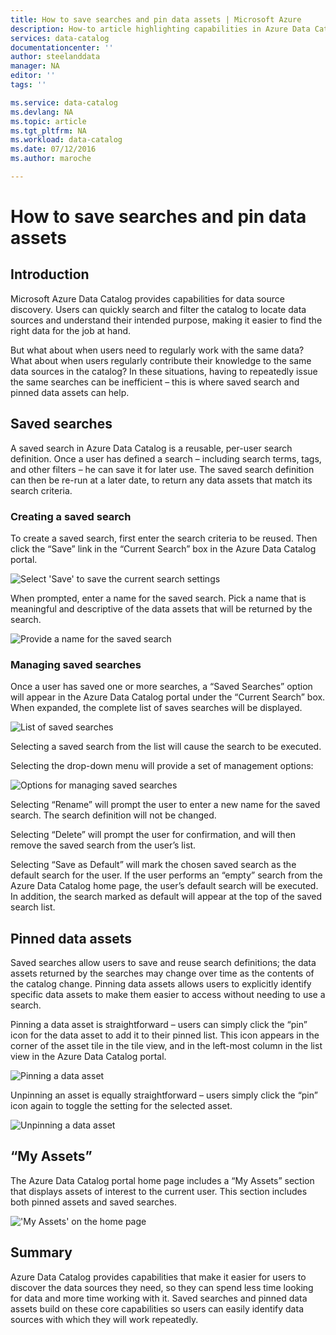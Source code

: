 ```yaml
---
title: How to save searches and pin data assets | Microsoft Azure
description: How-to article highlighting capabilities in Azure Data Catalog for saving data sources and data assets for later reuse.
services: data-catalog
documentationcenter: ''
author: steelanddata
manager: NA
editor: ''
tags: ''

ms.service: data-catalog
ms.devlang: NA
ms.topic: article
ms.tgt_pltfrm: NA
ms.workload: data-catalog
ms.date: 07/12/2016
ms.author: maroche

---
```

# How to save searches and pin data assets
## Introduction
Microsoft Azure Data Catalog provides capabilities for data source discovery. Users can quickly search and filter the catalog to locate data sources and understand their intended purpose, making it easier to find the right data for the job at hand.

But what about when users need to regularly work with the same data? What about when users regularly contribute their knowledge to the same data sources in the catalog? In these situations, having to repeatedly issue the same searches can be inefficient – this is where saved search and pinned data assets can help.

## Saved searches
A saved search in Azure Data Catalog is a reusable, per-user search definition. Once a user has defined a search – including search terms, tags, and other filters – he can save it for later use. The saved search definition can then be re-run at a later date, to return any data assets that match its search criteria.

### Creating a saved search
To create a saved search, first enter the search criteria to be reused. Then click the “Save” link in the “Current Search” box in the Azure Data Catalog portal.

 ![Select 'Save' to save the current search settings](./media/data-catalog-how-to-save-pin/01-save-option.png)

When prompted, enter a name for the saved search. Pick a name that is meaningful and descriptive of the data assets that will be returned by the search.

 ![Provide a name for the saved search](./media/data-catalog-how-to-save-pin/02-name.png)

### Managing saved searches
Once a user has saved one or more searches, a “Saved Searches” option will appear in the Azure Data Catalog portal under the “Current Search” box. When expanded, the complete list of saves searches will be displayed.

 ![List of saved searches](./media/data-catalog-how-to-save-pin/03-list.png)

Selecting a saved search from the list will cause the search to be executed.

Selecting the drop-down menu will provide a set of management options:

 ![Options for managing saved searches](./media/data-catalog-how-to-save-pin/04-managing.png)

Selecting “Rename” will prompt the user to enter a new name for the saved search. The search definition will not be changed.

Selecting “Delete” will prompt the user for confirmation, and will then remove the saved search from the user’s list.

Selecting “Save as Default” will mark the chosen saved search as the default search for the user. If the user performs an “empty” search from the Azure Data Catalog home page, the user’s default search will be executed. In addition, the search marked as default will appear at the top of the saved search list.

## Pinned data assets
Saved searches allow users to save and reuse search definitions; the data assets returned by the searches may change over time as the contents of the catalog change. Pinning data assets allows users to explicitly identify specific data assets to make them easier to access without needing to use a search.

Pinning a data asset is straightforward – users can simply click the “pin” icon for the data asset to add it to their pinned list. This icon appears in the corner of the asset tile in the tile view, and in the left-most column in the list view in the Azure Data Catalog portal.

![Pinning a data asset](./media/data-catalog-how-to-save-pin/05-pinning.png)

Unpinning an asset is equally straightforward – users simply click the “pin” icon again to toggle the setting for the selected asset.

![Unpinning a data asset](./media/data-catalog-how-to-save-pin/06-unpinning.png)

## “My Assets”
The Azure Data Catalog portal home page includes a “My Assets” section that displays assets of interest to the current user. This section includes both pinned assets and saved searches.

!['My Assets' on the home page](./media/data-catalog-how-to-save-pin/07-my-assets.png)

## Summary
Azure Data Catalog provides capabilities that make it easier for users to discover the data sources they need, so they can spend less time looking for data and more time working with it. Saved searches and pinned data assets build on these core capabilities so users can easily identify data sources with which they will work repeatedly.

